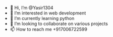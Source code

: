 - 👋 Hi, I’m @Yasir1304
- 👀 I’m interested in web development
- 🌱 I’m currently learning python
- 💞️ I’m looking to collaborate on various projects
- 📫 How to reach me +917006722599

<!---
Yasir1304/Yasir1304 is a ✨ special ✨ repository because its `README.md` (this file) appears on your GitHub profile.
You can click the Preview link to take a look at your changes.
--->
